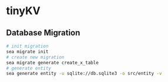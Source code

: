 # tinyKV

## Database Migration
```sh
# init migration
sea migrate init
# create new migration
sea migrate generate create_x_table 
# generate entity
sea generate entity -u sqlite://db.sqlite3 -o src/entity -v
